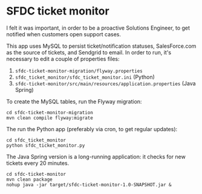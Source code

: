 # SFDC ticket monitor

I felt it was important, in order to be a proactive Solutions Engineer, to get notified when customers open support cases.

This app uses MySQL to persist ticket/notification statuses, SalesForce.com as the source of tickets, and Sendgrid to email. In order to run, it's necessary to edit a couple of properties files:
1. `sfdc-ticket-monitor-migration/flyway.properties`
2. `sfdc_ticket_monitor/sfdc_ticket_monitor.ini` (Python)
3. `sfdc-ticket-monitor/src/main/resources/application.properties` (Java Spring)

To create the MySQL tables, run the Flyway migration:

    cd sfdc-ticket-monitor-migration
    mvn clean compile flyway:migrate

The run the Python app (preferably via cron, to get regular updates):

    cd sfdc_ticket_monitor
    python sfdc_ticket_monitor.py

The Java Spring version is a long-running application: it checks for new tickets every 20 minutes.

    cd sfdc-ticket-monitor
    mvn clean package
    nohup java -jar target/sfdc-ticket-monitor-1.0-SNAPSHOT.jar &
